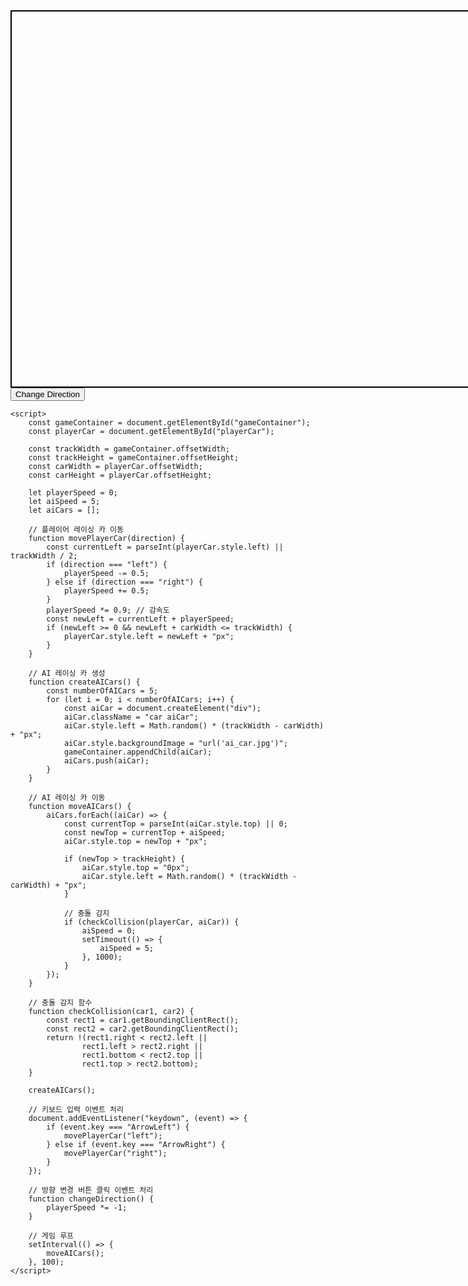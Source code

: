 <!DOCTYPE html>
<html lang="en">
<head>
    <meta charset="UTF-8">
    <meta name="viewport" content="width=device-width, initial-scale=1.0">
    <title>Racing Game</title>
    <style>
        #gameContainer {
            position: relative;
            width: 800px;
            height: 600px;
            margin: 0 auto;
            overflow: hidden;
            border: 2px solid black;
        }
        .car {
            position: absolute;
            width: 100px;
            height: 100px;
            background-size: cover;
            bottom: 0;
            transition: left 0.1s linear, top 0.1s linear;
        }
        #playerCar {
            left: 50%;
            transform: translateX(-50%);
        }
        .aiCar {
            background-color: transparent;
        }
    </style>
</head>
<body>
    <div id="gameContainer">
        <div id="playerCar" class="car" style="background-image: url('https://www.google.com/search?client=ms-android-samsung-ss&sca_esv=2fa414b916555b62&sca_upv=1&sxsrf=ACQVn08yS7xEuwYgbMO5ffatA5jW7Qf1TA:1711866155593&q=%EC%9E%90%EB%8F%99%EC%B0%A8+%EC%9C%84%EC%97%90%EC%84%9C+%EB%B3%B8%EB%AA%A8%EC%8A%B5&uds=AMwkrPvNVLCVGNFESV01Ay3iEWk6j-VeY_Um-1Rcv1kaUN0uit3pSEy3GChbeoAkiRDu3UQnfWNeEuvr2CLDtmz4QSZoluhJSDtgCuPEvtFPCu3qKBTbAr3r9yQUzcDO8FS8UdE8AuqO8yT298-ptVW65hgar9XfkGpAxdqCuCs_qjRQeBaQj6vAVot04vc3tfUvYhwcU-xc4NV-04LT2msB3VXb5YZjkUAmUiA4p2PUiMOgOoU7u7gMS_r8cGnFADfa8lktWajUMxAQzDmmM4RY5oN3_x5qKQ&udm=2&prmd=isvnbmz&sa=X&ved=2ahUKEwipo-2w7p2FAxWRcvUHHQY6C4QQtKgLegQICxAB&biw=360&bih=647&dpr=3#vhid=IOvDlbtLL192aM&vssid=mosaic&ip=1')"></div>
    </div>
    <button onclick="changeDirection()">Change Direction</button>

    <script>
        const gameContainer = document.getElementById("gameContainer");
        const playerCar = document.getElementById("playerCar");

        const trackWidth = gameContainer.offsetWidth;
        const trackHeight = gameContainer.offsetHeight;
        const carWidth = playerCar.offsetWidth;
        const carHeight = playerCar.offsetHeight;

        let playerSpeed = 0;
        let aiSpeed = 5;
        let aiCars = [];

        // 플레이어 레이싱 카 이동
        function movePlayerCar(direction) {
            const currentLeft = parseInt(playerCar.style.left) || trackWidth / 2;
            if (direction === "left") {
                playerSpeed -= 0.5;
            } else if (direction === "right") {
                playerSpeed += 0.5;
            }
            playerSpeed *= 0.9; // 감속도
            const newLeft = currentLeft + playerSpeed;
            if (newLeft >= 0 && newLeft + carWidth <= trackWidth) {
                playerCar.style.left = newLeft + "px";
            }
        }

        // AI 레이싱 카 생성
        function createAICars() {
            const numberOfAICars = 5;
            for (let i = 0; i < numberOfAICars; i++) {
                const aiCar = document.createElement("div");
                aiCar.className = "car aiCar";
                aiCar.style.left = Math.random() * (trackWidth - carWidth) + "px";
                aiCar.style.backgroundImage = "url('ai_car.jpg')";
                gameContainer.appendChild(aiCar);
                aiCars.push(aiCar);
            }
        }

        // AI 레이싱 카 이동
        function moveAICars() {
            aiCars.forEach((aiCar) => {
                const currentTop = parseInt(aiCar.style.top) || 0;
                const newTop = currentTop + aiSpeed;
                aiCar.style.top = newTop + "px";

                if (newTop > trackHeight) {
                    aiCar.style.top = "0px";
                    aiCar.style.left = Math.random() * (trackWidth - carWidth) + "px";
                }

                // 충돌 감지
                if (checkCollision(playerCar, aiCar)) {
                    aiSpeed = 0;
                    setTimeout(() => {
                        aiSpeed = 5;
                    }, 1000);
                }
            });
        }

        // 충돌 감지 함수
        function checkCollision(car1, car2) {
            const rect1 = car1.getBoundingClientRect();
            const rect2 = car2.getBoundingClientRect();
            return !(rect1.right < rect2.left || 
                    rect1.left > rect2.right || 
                    rect1.bottom < rect2.top || 
                    rect1.top > rect2.bottom);
        }

        createAICars();

        // 키보드 입력 이벤트 처리
        document.addEventListener("keydown", (event) => {
            if (event.key === "ArrowLeft") {
                movePlayerCar("left");
            } else if (event.key === "ArrowRight") {
                movePlayerCar("right");
            }
        });

        // 방향 변경 버튼 클릭 이벤트 처리
        function changeDirection() {
            playerSpeed *= -1;
        }

        // 게임 루프
        setInterval(() => {
            moveAICars();
        }, 100);
    </script>
</body>
</html>
